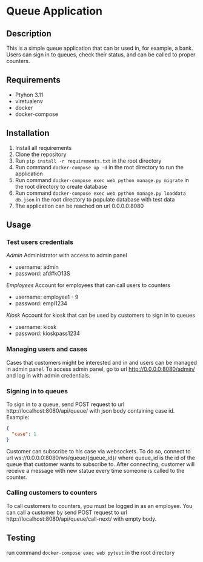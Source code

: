 # Queue Application

## Description

This is a simple queue application that can br used in, for example, a bank. Users can sign in to queues, check their
status, and can be called to proper counters.

## Requirements

- Ptyhon 3.11
- viretualenv
- docker
- docker-compose

## Installation

1. Install all requirements
2. Clone the repository
3. Run `pip install -r requirements.txt` in the root directory
2. Run command `docker-compose up -d` in the root directory to run the application
3. Run command `docker-compose exec web python manage.py migrate` in the root directory to create database
4. Run command `docker-compose exec web python manage.py loaddata db.json` in the root directory to populate database
   with
   test data
3. The application can be reached on url 0.0.0.0:8080

## Usage

### Test users credentials

*Admin*
Administrator with access to admin panel

- username: admin
- password: afd#kO13S

*Employees*
Account for employees that can call users to counters

- username: employee1 - 9
- password: empl1234

*Kiosk*
Account for kiosk that can be used by customers to sign in to queues

- username: kiosk
- password: kioskpass1234

### Managing users and cases

Cases that customers might be interested and in and users can be managed in admin panel. To access admin panel, go to
url http://0.0.0.0:8080/admin/ and log in with admin credentials.

### Signing in to queues

To sign in to a queue, send POST request to url http://localhost:8080/api/queue/ with json body containing case id.
Example:

```json
{
  "case": 1
}
```

Customer can subscribe to his case via websockets. To do so, connect to url ws://0.0.0.0:8080/ws/queue/{queue_id}/
where queue_id is the id of the queue that customer wants to subscribe to. After connecting, customer will receive a
message with new statue every time someone is called to the counter.

### Calling customers to counters

To call customers to counters, you must be logged in as an employee. You can call a customer by send POST request to
url http://localhost:8080/api/queue/call-next/ with empty body.

## Testing

run command `docker-compose exec web pytest` in the root directory